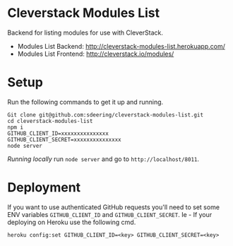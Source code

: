 Cleverstack Modules List
========================

Backend for listing modules for use with CleverStack.

* Modules List Backend: http://cleverstack-modules-list.herokuapp.com/
* Modules List Frontend: http://cleverstack.io/modules/




# Setup
Run the following commands to get it up and running.

```
Git clone git@github.com:sdeering/cleverstack-modules-list.git
cd cleverstack-modules-list
npm i
GITHUB_CLIENT_ID=xxxxxxxxxxxxxxx
GITHUB_CLIENT_SECRET=xxxxxxxxxxxxxxx
node server
```

*Running locally* run `node server` and go to `http://localhost/8011`.

# Deployment
If you want to use authenticated GitHub requests you'll need to set some ENV variables `GITHUB_CLIENT_ID` and `GITHUB_CLIENT_SECRET`. Ie - If your deploying on Heroku use the following cmd. 

```
heroku config:set GITHUB_CLIENT_ID=<key> GITHUB_CLIENT_SECRET=<key>
```
